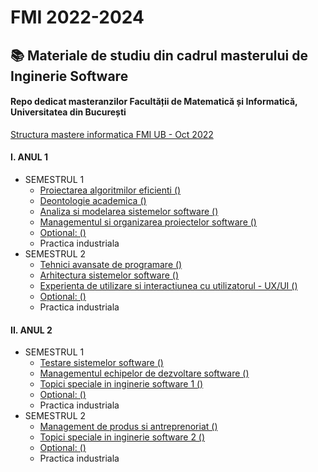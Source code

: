 # FMI 2022-2024
## :books: Materiale de studiu din cadrul masterului de Inginerie Software
#### Repo dedicat masteranzilor Facultății de Matematică și Informatică, Universitatea din București 

[Structura mastere informatica FMI UB - Oct 2022](https://docs.google.com/document/d/1qFiEJtW88s9dc7_7GW5M2TjDkGsW7QlM/edit)

#### I. ANUL 1
* SEMESTRUL 1
  - [Proiectarea algoritmilor eficienti ()]()
  - [Deontologie academica ()]()
  - [Analiza si modelarea sistemelor software ()]()
  - [Managementul si organizarea proiectelor software ()]()
  - [Optional: ()]()
  - Practica industriala
* SEMESTRUL 2
  - [Tehnici avansate de programare ()]()
  - [Arhitectura sistemelor software ()]()
  - [Experienta de utilizare si interactiunea cu utilizatorul - UX/UI ()]()
  - [Optional: ()]()
  - Practica industriala
#### II. ANUL 2
* SEMESTRUL 1
  - [Testare sistemelor software ()]()
  - [Managementul echipelor de dezvoltare software ()]()
  - [Topici speciale in inginerie software 1 ()]()
  - [Optional: ()]()
  - Practica industriala
* SEMESTRUL 2
  - [Management de produs si antreprenoriat ()]()
  - [Topici speciale in inginerie software 2 ()]()
  - [Optional: ()]()
  - Practica industriala


